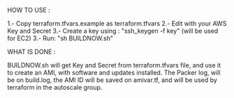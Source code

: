 HOW TO USE : 

1.- Copy terraform.tfvars.example as terraform.tfvars
2.- Edit with your AWS Key and Secret
3.- Create a key using : "ssh_keygen -f key" (will be used for EC2)
3.- Run: "sh BUILDNOW.sh"

WHAT IS DONE :

BUILDNOW.sh will get Key and Secret from terraform.tfvars file, and use it to create an AMI, with
software and updates installed.
The Packer log, will be on build.log, the AMI ID will be saved on amivar.tf, and will be used by 
terraform in the autoscale group.


